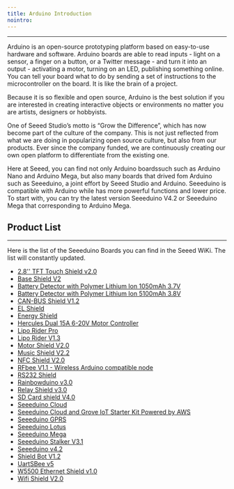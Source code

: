 ```yaml
---
title: Arduino Introduction
nointro:
---
```


---
Arduino is an open-source prototyping platform based on easy-to-use hardware and software. Arduino boards are able to read inputs - light on a sensor, a finger on a button, or a Twitter message - and turn it into an output - activating a motor, turning on an LED, publishing something online. You can tell your board what to do by sending a set of instructions to the microcontroller on the board. It is like the brain of a project.

Because it is so flexible and open source, Arduino is the best solution if you are interested in creating interactive objects or environments no matter you are artists, designers or hobbyists.

One of Seeed Studio’s motto is “Grow the Difference”, which has now become part of the culture of the company. This is not just reflected from what we are doing in popularizing open source culture, but also from our products. Ever since the company funded, we are continuously creating our own open platform to differentiate from the existing one.

Here at  Seeed, you can find not only Arduino boardssuch such as Arduino Nano and Arduino Mega, but also many boards that drived fom Arduino such as Seeeduino, a joint effort by Seeed Studio and Arduino. Seeeduino is compatible with Arduino while has more powerful functions and lower price. To start with, you can try the latest version Seeeduino V4.2 or Seeeduino Mega that corresponding to Arduino Mega.

## Product  List
---

Here is the list of the Seeeduino Boards you can find in the Seeed WiKi. The list will constantly updated.

- [2.8&#39;&#39; TFT Touch Shield v2.0](/2.8inch_TFT_Touch_Shield_v2.0/)
- [Base Shield V2](/Base_Shield_V2/)
- [Battery Detector with Polymer Lithium Ion 1050mAh 3.7V](/Battery_Detector_with_Polymer_Lithium_Ion_1050mAh_3.7V/)
- [Battery Detector with Polymer Lithium Ion 5100mAh 3.8V](/Battery_Detector_with_Polymer_Lithium_Ion_5100mAh_3.8V/)
- [CAN-BUS Shield V1.2](/CAN-BUS_Shield_V1.2/)
- [EL Shield](/EL_Shield/)
- [Energy Shield](/Energy_Shield/)
- [Hercules Dual 15A 6-20V Motor Controller](/Hercules_Dual_15A_6-20V_Motor_Controller/)
- [Lipo Rider Pro](/Lipo_Rider_Pro/)
- [Lipo Rider V1.3](/Lipo_Rider_V1.3/)
- [Motor Shield V2.0](/Motor_Shield_V2.0/)
- [Music Shield V2.2](/Music_Shield_V2.2/)
- [NFC Shield V2.0](/NFC_Shield_V2.0/)
- [RFbee V1.1 - Wireless Arduino compatible node](/RFbee_V1.1-Wireless_Arduino_compatible_node/)
- [RS232 Shield](/RS232_Shield/)
- [Rainbowduino v3.0](/Rainbowduino_v3.0/)
- [Relay Shield v3.0](/Relay_Shield_v3/)
- [SD Card shield V4.0](/SD_Card_shield_V4.0/)
- [Seeeduino Cloud](/Seeeduino_Cloud/)
- [Seeeduino Cloud and Grove IoT Starter Kit Powered by AWS](/Seeeduino_Cloud_and_Grove_IoT_Starter_Kit_Powered_by_AWS/)
- [Seeeduino GPRS](/Seeeduino_GPRS/)
- [Seeeduino Lotus](/Seeeduino_Lotus/)
- [Seeeduino Mega](/Seeeduino_Mega/)
- [Seeeduino Stalker V3.1](/Seeeduino_Stalker_V3.1/)
- [Seeeduino v4.2](/Seeeduino_v4.2/)
- [Shield Bot V1.2](/Shield_Bot_V1.2/)
- [UartSBee v5](/UartSBee_v5/)
- [W5500 Ethernet Shield v1.0](/W5500_Ethernet_Shield_v1.0/)
- [Wifi Shield V2.0](/Wifi_Shield_V2.0/)

